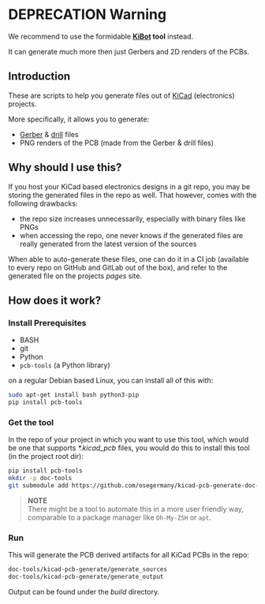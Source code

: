 <!--
SPDX-FileCopyrightText: 2021 Robin Vobruba <hoijui.quaero@gmail.com>

SPDX-License-Identifier: CC0-1.0
-->

# DEPRECATION Warning

We recommend to use the formidable
**[KiBot](https://github.com/INTI-CMNB/KiBot) tool** instead.

It can generate much more then just Gerbers
and 2D renders of the PCBs.

## Introduction

These are scripts to help you generate files
out of [KiCad](https://kicad-pcb.org/) (electronics) projects.

More specifically, it allows you to generate:

* [Gerber](https://en.wikipedia.org/wiki/Gerber_format)
  & [drill](https://en.wikipedia.org/wiki/PCB_NC_formats) files
* PNG renders of the PCB (made from the Gerber & drill files)

## Why should I use this?

If you host your KiCad based electronics designs in a git repo,
you may be storing the generated files in the repo as well.
That however, comes with the following drawbacks:

* the repo size increases unnecessarily,
  especially with binary files like PNGs
* when accessing the repo,
  one never knows if the generated files
  are really generated from the latest version of the sources

When able to auto-generate these files,
one can do it in a CI job
(available to every repo on GitHub and GitLab out of the box),
and refer to the generated file on the projects *pages* site.

## How does it work?

### Install Prerequisites

* BASH
* git
* Python
* `pcb-tools` (a Python library)

on a regular Debian based Linux,
you can install all of this with:

```bash
sudo apt-get install bash python3-pip
pip install pcb-tools
```

### Get the tool

In the repo of your project in which you want to use this tool,
which would be one that supports *\*.kicad_pcb* files,
you would do this to install this tool (in the project root dir):

```bash
pip install pcb-tools
mkdir -p doc-tools
git submodule add https://github.com/osegermany/kicad-pcb-generate-doc-tool.git doc-tools/kicad-pcb-generate
```

> **NOTE**\
> There might be a tool to automate this in a more user friendly way,
> comparable to a package manager like `Oh-My-ZSH` or `apt`.

### Run

This will generate the PCB derived artifacts for all KiCad PCBs in the repo:

```bash
doc-tools/kicad-pcb-generate/generate_sources
doc-tools/kicad-pcb-generate/generate_output
```

Output can be found under the *build* directory.
